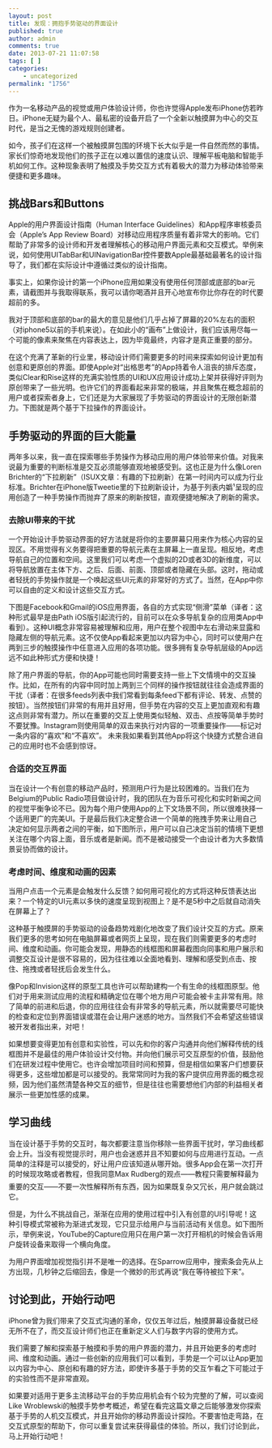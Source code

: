 ```yaml
---
layout: post
title: 发现：拥抱手势驱动的界面设计
published: true
author: admin
comments: true
date: 2013-07-21 11:07:58
tags: [ ]
categories:
    - uncategorized
permalink: "1756"
---
```

作为一名移动产品的视觉或用户体验设计师，你也许觉得Apple发布iPhone仿若昨日。iPhone无疑为最个人、最私密的设备开启了一个全新以触摸屏为中心的交互时代，是当之无愧的游戏规则创建者。

如今，孩子们在这样一个被触摸屏包围的环境下长大似乎是一件自然而然的事情。家长们惊奇地发现他们的孩子正在以难以置信的速度认识、理解平板电脑和智能手机如何工作。这种现象表明了触摸及手势交互方式有着极大的潜力为移动体验带来便捷和更多趣味。

## 挑战Bars和Buttons

Apple的用户界面设计指南（Human Interface Guidelines）和App程序审核委员会（Apple’s App Review Board）对移动应用程序质量有着非常大的影响。它们帮助了非常多的设计师和开发者理解核心的移动用户界面元素和交互模式。举例来说，如何使用UITabBar和UINavigationBar控件要数Apple最基础最著名的设计指导了，我们都在实际设计中遵循过类似的设计指南。

事实上，如果你设计的第一个iPhone应用如果没有使用任何顶部或底部的bar元素，请截图并与我取得联系，我可以请你喝酒并且开心地宣布你比你存在的时代要超前的多。

我对于顶部和底部的bar的最大的意见是他们几乎占掉了屏幕的20%左右的面积（对iphone5以前的手机来说）。在如此小的“画布”上做设计，我们应该用尽每一个可能的像素来聚焦在内容表达上，因为毕竟最终，内容才是真正重要的部分。

在这个充满了革新的行业里，移动设计师们需要更多的时间来探索如何设计更加有创意和更原创的界面。即使Apple对“出格思考”的App持着令人沮丧的排斥态度，类似Clear和Rise这样的充满实验性质的UI和UX应用设计成功上架并获得好评则为原创带来了一些光明。也许它们的界面看起来非常的极端，并且聚焦在概念超前的用户或者探索者身上，它们还是为大家展现了手势驱动的界面设计的无限创新潜力。下图就是两个基于下拉操作的界面设计。



## 手势驱动的界面的巨大能量

两年多以来，我一直在探索哪些手势操作为移动应用的用户体验带来价值。对我来说最为重要的判断标准是交互必须能够直观地被感受到。这也正是为什么像Loren Brichter的“下拉刷新”（ISUX文章：有趣的下拉刷新）在第一时间内可以成为行业标准。Brichter在iPhone版Tweetie里的下拉刷新设计，为基于列表内嬀¹呈现的应用创造了一种手势操作而抛弃了原来的刷新按钮，直观便捷地解决了刷新的需求。

### 去除UI带来的干扰

一个开始设计手势驱动界面的好方法就是将你的主要屏幕只用来作为核心内容的呈现区。不用觉得有义务要得把重要的导航元素在主屏幕上一直呈现。相反地，考虑导航自己的位置和空间。这里我们可以考虑一个虚拟的2D或者3D的新维度，可以将导航放置在主体下方、之后、后面、前面、顶部或者隐藏在头部。这时，拖动或者轻抚的手势操作就是一个唤起这些UI元素的非常好的方式了。当然，在App中你可以自由的定义和设计这些交互方式。

下图是Facebook和Gmail的iOS应用界面，各自的方式实现“侧滑”菜单（译者：这种形式最早是由Path iOS版引起流行的，目前可以在众多导航复杂的应用类App中看到）。这种UI概念非常容易被理解和应用，用户在整个视图中左右滑动来显露和隐藏左侧的导航元素。这不仅使App看起来更加以内容为中心，同时可以使用户在两到三步的触摸操作中任意进入应用的各项功能。很多拥有复杂导航层级的App远远不如此种形式方便和快捷！



除了用户界面的导航，你的App可能也同时需要支持一些上下文情境中的交互操作。比如，在所有的内容中同时加上两到三个同样的操作按钮就往往会造成界面的干扰（译者：在很多feeds列表中我们常看到每条feed下都有评论、转发、点赞的按钮）。当然按钮们非常的有用并且好用，但手势在内容的交互上更加直观和有趣这点则非常有潜力。所以在重要的交互上使用类似轻触、双击、点按等简单手势时不要犹豫。Instagram则使用简单的双击来执行对内容的一项重要操作——标记对一条内容的“喜欢”和“不喜欢”。 未来我如果看到其他App将这个快捷方式整合进自己的应用时也不会感到惊讶。

### 合适的交互界面

当在设计一个有创意的移动产品时，预测用户行为是比较困难的。当我们在为Belgium的Public Radio项目做设计时，我的团队在为音乐可视化和实时新闻之间的视觉平衡争论不已。因为每个用户使用App的上下文场景不同，所以很难抉择一个适用更广的完美UI。于是最后我们决定整合进一个简单的拖拽手势来让用自己决定如何显示两者之间的平衡，如下图所示，用户可以自己决定当前的情境下更想关注在哪个内容上面，音乐或者是新闻。而不是被动接受一个由设计者为大多数情景妥协而做的设计。



### 考虑时间、维度和动画的因素

当用户点击一个元素是会触发什么反馈？如何用可视化的方式将这种反馈表达出来？一个特定的UI元素以多快的速度呈现到视图上？是不是5秒中之后就自动消失在屏幕上了？

这种基于触摸屏的手势驱动的设备趋势戏剧化地改变了我们设计交互的方式。原来我们更多的思考如何在电脑屏幕或者网页上呈现，现在我们则需要更多的考虑时间、维度和动画。你可能会发现，用静态的线框图和屏幕截图向同事和用户展示和调整交互设计是很不容易的，因为往往难以全面地看到、理解和感受到点击、按住、拖拽或者轻抚后会发生什么。

像Pop和Invision这样的原型工具也许可以帮助建构一个有生命的线框图原型。他们对于用来测试应用的流程和精确定位在哪个地方用户可能会被卡主非常有用。除了简单的前进和后退，你的应用往往会有非常多的导航元素，所以就需要尽可能快的检查和定位到界面错误或潜在会让用户迷惑的地方。当然我们不会希望这些错误被开发者指出来，对吧！



如果想要变得更加有创意和实验性，可以先和你的客户沟通并向他们解释传统的线框图并不是最佳的用户体验设计交付物。并向他们展示可交互原型的价值，鼓励他们在研发过程中使用它。也许会增加项目时间和预算，但是相信如果客户们想要获得更多，这些增加都是可以接受的。我常常同时为我的客户提供应用界面的概念视频，因为他们虽然清楚各种交互的细节，但是往往也需要想他们内部的利益相关者展示一些更加性感的成果。

## 学习曲线

当在设计基于手势的交互时，每次都要注意当你移除一些界面干扰时，学习曲线都会上升。当没有视觉提示时，用户也会迷惑并且不知要如何与应用进行互动。一点简单的注释是可以接受的，好让用户应该知道从哪开始。很多App会在第一次打开的时候现攻略或者教程，但我同意Max Rudberg的观点——教程只需要解释最为重要的交互——不要一次性解释所有东西，因为如果既复杂又冗长，用户就会跳过它。

但是，为什么不挑战自己，渐渐在应用的使用过程中引入有创意的UI引导呢！这种引导模式常被称为渐进式发现，它只显示给用户与当前活动有关信息。如下图所示，举例来说，YouTube的Capture应用只在用户第一次打开相机的时候会告诉用户旋转设备来取得一个横向角度。



为用户界面增加视觉指引并不是唯一的选择。在Sparrow应用中，搜索条会先从上方出现，几秒钟之后缩回去，像是一个微妙的形式再说“我在等待被拉下来”。

## 讨论到此，开始行动吧

iPhone曾为我们带来了交互式沟通的革命，仅仅五年过后，触摸屏幕设备就已经无所不在了，而交互设计师们也正在重新定义人们与数字内容的使用方式。

我们需要了解和探索基于触摸和手势的用户界面的潜力，并且开始更多的考虑时间、维度和动画。通过一些创新的应用我们可以看到，手势是一个可以让App更加以内容为中心、原创和有趣的好方法，即使许多基于手势的交互乍看之下可能过于的实验性而不是非常直观。

如果要对适用于更多主流移动平台的手势应用机会有个较为完整的了解，可以查阅Like Wroblewski的触摸手势参考概述，希望在看完这篇文章之后能够激发你探索基于手势的人机交互模式，并且开始你的移动界面设计探险。不要害怕走弯路，在交互式原型的帮助下，你可以重复尝试来获得最佳的体验。所以，我们讨论到此，马上开始行动吧！

&nbsp;